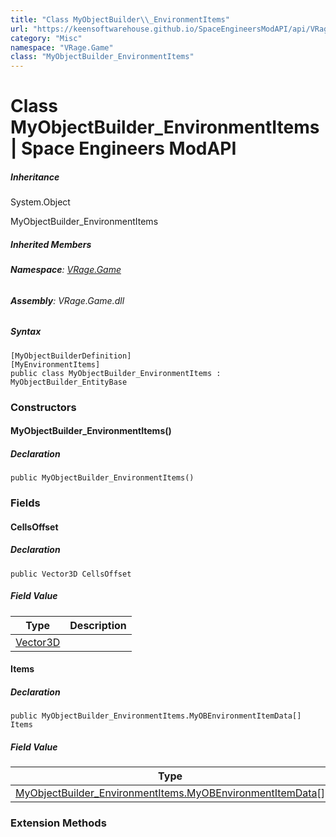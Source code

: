 ```yaml
---
title: "Class MyObjectBuilder\\_EnvironmentItems"
url: "https://keensoftwarehouse.github.io/SpaceEngineersModAPI/api/VRage.Game.MyObjectBuilder_EnvironmentItems.html"
category: "Misc"
namespace: "VRage.Game"
class: "MyObjectBuilder_EnvironmentItems"
---
```


# Class MyObjectBuilder\_EnvironmentItems | Space Engineers ModAPI

##### Inheritance

System.Object

MyObjectBuilder\_EnvironmentItems

##### Inherited Members

###### **Namespace**: [VRage.Game](https://keensoftwarehouse.github.io/SpaceEngineersModAPI/api/VRage.Game.html)

###### **Assembly**: VRage.Game.dll

##### Syntax

```
[MyObjectBuilderDefinition]
[MyEnvironmentItems]
public class MyObjectBuilder_EnvironmentItems : MyObjectBuilder_EntityBase
```

### Constructors

#### MyObjectBuilder\_EnvironmentItems()

##### Declaration

```
public MyObjectBuilder_EnvironmentItems()
```

### Fields

#### CellsOffset

##### Declaration

```
public Vector3D CellsOffset
```

##### Field Value

| Type | Description |
| --- | --- |
| [Vector3D](https://keensoftwarehouse.github.io/SpaceEngineersModAPI/api/VRageMath.Vector3D.html) |     |

#### Items

##### Declaration

```
public MyObjectBuilder_EnvironmentItems.MyOBEnvironmentItemData[] Items
```

##### Field Value

| Type | Description |
| --- | --- |
| [MyObjectBuilder\_EnvironmentItems.MyOBEnvironmentItemData](https://keensoftwarehouse.github.io/SpaceEngineersModAPI/api/VRage.Game.MyObjectBuilder_EnvironmentItems.MyOBEnvironmentItemData.html)\[\] |     |

### Extension Methods